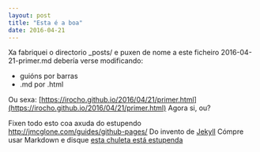 ```yaml
---
layout: post
title: "Esta é a boa"
date: 2016-04-21
---
```


Xa fabriquei o directorio _posts/ e puxen de nome a este ficheiro 2016-04-21-primer.md
debería verse modificando:

* guións por barras
* .md por .html
 

Ou sexa:
[https://irocho.github.io/2016/04/21/primer.html](https://irocho.github.io/2016/04/21/primer.html)
Agora si, ou?

Fixen todo esto coa axuda do estupendo
http://jmcglone.com/guides/github-pages/
Do invento de [Jekyll](http://jekyllrb.com) 
Cómpre usar Markdown e disque [esta chuleta está estupenda](http://packetlife.net/media/library/16/Markdown.pdf)


